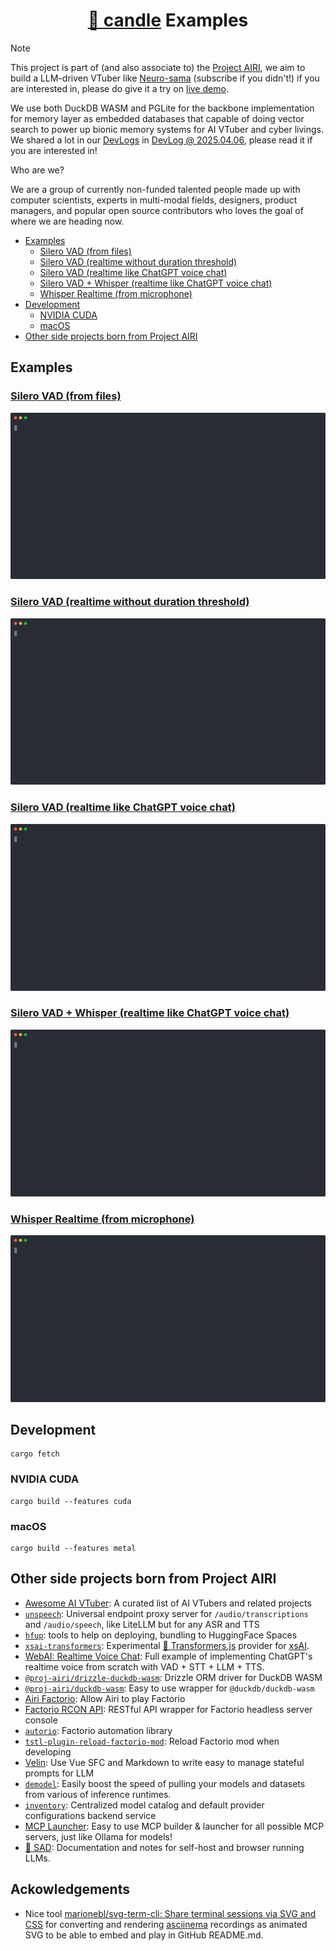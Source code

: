 <h1 align="center"><a href="https://github.com/huggingface/candle">🤗 candle</a> Examples</h1>

> [!NOTE]
>
> This project is part of (and also associate to) the [Project AIRI](https://github.com/moeru-ai/airi), we aim to build a LLM-driven VTuber like [Neuro-sama](https://www.youtube.com/@Neurosama) (subscribe if you didn't!) if you are interested in, please do give it a try on [live demo](https://airi.moeru.ai).
>
> We use both DuckDB WASM and PGLite for the backbone implementation for memory layer as embedded databases that capable of doing vector search to power up bionic memory systems for AI VTuber and cyber livings. We shared a lot in our [DevLogs](https://airi.moeru.ai/docs/blog/devlog-20250305/) in [DevLog @ 2025.04.06](https://airi.moeru.ai/docs/blog/devlog-20250406/), please read it if you are interested in!
>
> Who are we?
>
> We are a group of currently non-funded talented people made up with computer scientists, experts in multi-modal fields, designers, product managers, and popular open source contributors who loves the goal of where we are heading now.

- [Examples](#examples)
  - [Silero VAD (from files)](#silero-vad-from-files)
  - [Silero VAD (realtime without duration threshold)](#silero-vad-realtime-without-duration-threshold)
  - [Silero VAD (realtime like ChatGPT voice chat)](#silero-vad-realtime-like-chatgpt-voice-chat)
  - [Silero VAD + Whisper (realtime like ChatGPT voice chat)](#silero-vad--whisper-realtime-like-chatgpt-voice-chat)
  - [Whisper Realtime (from microphone)](#whisper-realtime-from-microphone)
- [Development](#development)
  - [NVIDIA CUDA](#nvidia-cuda)
  - [macOS](#macos)
- [Other side projects born from Project AIRI](#other-side-projects-born-from-project-airi)

## Examples

### [Silero VAD (from files)](./apps/silero-vad/README.md)

![](./apps/silero-vad/docs/demo.svg)

### [Silero VAD (realtime without duration threshold)](./apps/silero-vad-realtime-minimum/README.md)

![](./apps/silero-vad-realtime-minimum/docs/demo.svg)

### [Silero VAD (realtime like ChatGPT voice chat)](./apps/silero-vad-realtime/README.md)

![](./apps/silero-vad-realtime/docs/demo.svg)

### [Silero VAD + Whisper (realtime like ChatGPT voice chat)](./apps/silero-vad-whisper-realtime/README.md)

![](./apps/silero-vad-whisper-realtime/docs/demo.svg)

### [Whisper Realtime (from microphone)](./apps/whisper-realtime/README.md)

![](./apps/whisper-realtime/docs/demo.svg)


## Development

```shell
cargo fetch
```

### NVIDIA CUDA

```
cargo build --features cuda
```

### macOS

```
cargo build --features metal
```

## Other side projects born from Project AIRI

- [Awesome AI VTuber](https://github.com/proj-airi/awesome-ai-vtuber): A curated list of AI VTubers and related projects
- [`unspeech`](https://github.com/moeru-ai/unspeech): Universal endpoint proxy server for `/audio/transcriptions` and `/audio/speech`, like LiteLLM but for any ASR and TTS
- [`hfup`](https://github.com/moeru-ai/hfup): tools to help on deploying, bundling to HuggingFace Spaces
- [`xsai-transformers`](https://github.com/moeru-ai/xsai-transformers): Experimental [🤗 Transformers.js](https://github.com/huggingface/transformers.js) provider for [xsAI](https://github.com/moeru-ai/xsai).
- [WebAI: Realtime Voice Chat](https://github.com/proj-airi/webai-realtime-voice-chat): Full example of implementing ChatGPT's realtime voice from scratch with VAD + STT + LLM + TTS.
- [`@proj-airi/drizzle-duckdb-wasm`](https://github.com/moeru-ai/airi/tree/main/packages/drizzle-duckdb-wasm/README.md): Drizzle ORM driver for DuckDB WASM
- [`@proj-airi/duckdb-wasm`](https://github.com/moeru-ai/airi/tree/main/packages/duckdb-wasm/README.md): Easy to use wrapper for `@duckdb/duckdb-wasm`
- [Airi Factorio](https://github.com/moeru-ai/airi-factorio): Allow Airi to play Factorio
- [Factorio RCON API](https://github.com/nekomeowww/factorio-rcon-api): RESTful API wrapper for Factorio headless server console
- [`autorio`](https://github.com/moeru-ai/airi-factorio/tree/main/packages/autorio): Factorio automation library
- [`tstl-plugin-reload-factorio-mod`](https://github.com/moeru-ai/airi-factorio/tree/main/packages/tstl-plugin-reload-factorio-mod): Reload Factorio mod when developing
- [Velin](https://github.com/luoling8192/velin): Use Vue SFC and Markdown to write easy to manage stateful prompts for LLM
- [`demodel`](https://github.com/moeru-ai/demodel): Easily boost the speed of pulling your models and datasets from various of inference runtimes.
- [`inventory`](https://github.com/moeru-ai/inventory): Centralized model catalog and default provider configurations backend service
- [MCP Launcher](https://github.com/moeru-ai/mcp-launcher): Easy to use MCP builder & launcher for all possible MCP servers, just like Ollama for models!
- [🥺 SAD](https://github.com/moeru-ai/sad): Documentation and notes for self-host and browser running LLMs.

## Ackowledgements

- Nice tool [marionebl/svg-term-cli: Share terminal sessions via SVG and CSS](https://github.com/marionebl/svg-term-cli) for converting and rendering [asciinema](https://asciinema.org/) recordings as animated SVG to be able to embed and play in GitHub README.md.
